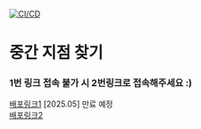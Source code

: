 [![CI/CD](https://github.com/IT-Cotato/9th-Midpoint-FE/actions/workflows/deploy.yml/badge.svg)](https://github.com/IT-Cotato/9th-Midpoint-FE/actions/workflows/deploy.yml)

# 중간 지점 찾기

### 1번 링크 접속 불가 시 2번링크로 접속해주세요 :)
[배포링크1](cotato-midpoint.site) [2025.05] 만료 예정 <br/>
[배포링크2](http://cotato-midpoint.s3-website.ap-northeast-2.amazonaws.com)

